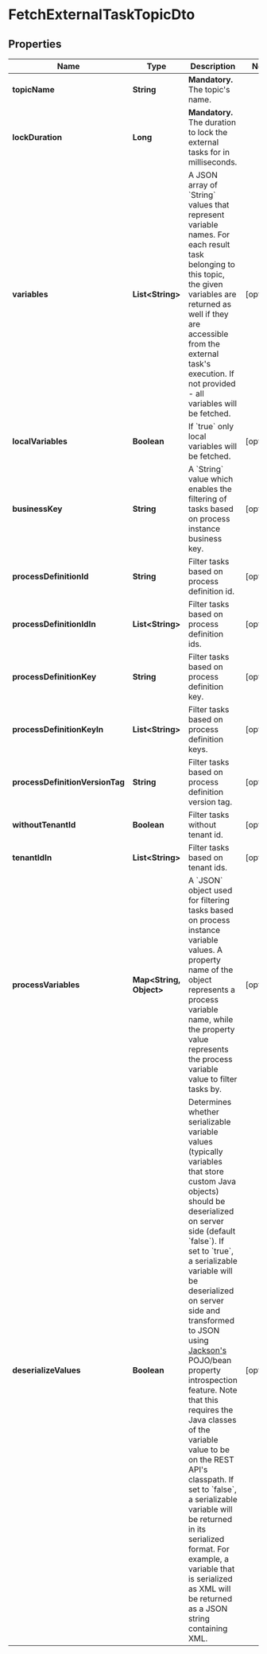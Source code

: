 

# FetchExternalTaskTopicDto

## Properties

Name | Type | Description | Notes
------------ | ------------- | ------------- | -------------
**topicName** | **String** | **Mandatory.** The topic&#39;s name. | 
**lockDuration** | **Long** | **Mandatory.** The duration to lock the external tasks for in milliseconds. | 
**variables** | **List&lt;String&gt;** | A JSON array of &#x60;String&#x60; values that represent variable names. For each result task belonging to this topic, the given variables are returned as well if they are accessible from the external task&#39;s execution. If not provided - all variables will be fetched. |  [optional]
**localVariables** | **Boolean** | If &#x60;true&#x60; only local variables will be fetched. |  [optional]
**businessKey** | **String** | A &#x60;String&#x60; value which enables the filtering of tasks based on process instance business key. |  [optional]
**processDefinitionId** | **String** | Filter tasks based on process definition id. |  [optional]
**processDefinitionIdIn** | **List&lt;String&gt;** | Filter tasks based on process definition ids. |  [optional]
**processDefinitionKey** | **String** | Filter tasks based on process definition key. |  [optional]
**processDefinitionKeyIn** | **List&lt;String&gt;** | Filter tasks based on process definition keys. |  [optional]
**processDefinitionVersionTag** | **String** | Filter tasks based on process definition version tag. |  [optional]
**withoutTenantId** | **Boolean** | Filter tasks without tenant id. |  [optional]
**tenantIdIn** | **List&lt;String&gt;** | Filter tasks based on tenant ids. |  [optional]
**processVariables** | **Map&lt;String, Object&gt;** | A &#x60;JSON&#x60; object used for filtering tasks based on process instance variable values. A property name of the object represents a process variable name, while the property value represents the process variable value to filter tasks by. |  [optional]
**deserializeValues** | **Boolean** | Determines whether serializable variable values (typically variables that store custom Java objects) should be deserialized on server side (default &#x60;false&#x60;).  If set to &#x60;true&#x60;, a serializable variable will be deserialized on server side and transformed to JSON using [Jackson&#39;s](https://github.com/FasterXML/jackson) POJO/bean property introspection feature. Note that this requires the Java classes of the variable value to be on the REST API&#39;s classpath.  If set to &#x60;false&#x60;, a serializable variable will be returned in its serialized format. For example, a variable that is serialized as XML will be returned as a JSON string containing XML. |  [optional]




